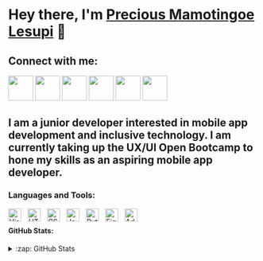 # Hey there, I'm <a href="https://mamotingoe.me/">Precious Mamotingoe Lesupi</a> 👋 

## Connect with me:

<a href="https://mamotingoe.me/"><img src="https://cdn-icons-png.flaticon.com/512/1006/1006771.png" width="50" height="50"></a>
<a href="https://www.youtube.com/channel/UCMrkgxiR6_TZG3yFtYxJPQg"><img src="https://cdn-icons-png.flaticon.com/512/187/187210.png" width ="50" height="50"></a>
<a href="https://twitter.com/Mamotingoe_"><img src="https://cdn-icons-png.flaticon.com/512/3670/3670151.png" width="50" height="50"></a>
<a href="https://www.linkedin.com/in/mamotingoe-precious-lesupi-3aab1718b/"><img src="https://cdn-icons-png.flaticon.com/512/145/145807.png" width="50" height="50"></a>
<a href="https://www.instagram.com/mamotingoe/"><img src="https://cdn-icons-png.flaticon.com/512/3955/3955024.png" width="50" height="50"><a/>
<a href="https://www.behance.net/preciouslesupi"><img src="https://cdn-icons-png.flaticon.com/512/145/145799.png" width="50" height="50"><a/>
## I am a junior developer interested in mobile app development and inclusive technology. I am currently taking up the UX/UI Open Bootcamp to hone my skills as an aspiring mobile app developer.

### Languages and Tools:

<img align="left" alt="Visual Studio Code" width="26px" src="https://cdn.jsdelivr.net/gh/devicons/devicon/icons/vscode/vscode-original.svg" style="padding-right:10px;" />
<img align="left" alt="HTML5" width="26px" src="https://cdn.jsdelivr.net/gh/devicons/devicon/icons/html5/html5-original.svg" style="padding-right:10px;" />
<img align="left" alt="CSS3" width="26px" src="https://cdn.jsdelivr.net/gh/devicons/devicon/icons/css3/css3-original.svg" style="padding-right:10px;" />
<img align="left" alt="JavaScript" width="26px" src="https://cdn.jsdelivr.net/gh/devicons/devicon/icons/javascript/javascript-original.svg" style="padding-right:10px;" />
<img align="left" alt="Python" width="26px" src="https://cdn-icons-png.flaticon.com/512/5968/5968350.png" style="padding-right:10px;" />
<img align="left" alt="Figma" width="26px" src="https://cdn-icons-png.flaticon.com/512/5968/5968705.png" style="padding-right:10px;" />
<img align="left" alt="Adobe XD" width="26px" src="https://cdn-icons-png.flaticon.com/512/5611/5611129.png" style="padding-right:10px;" />

</br>

#### GitHub Stats:
<details>
  <summary>:zap: GitHub Stats</summary>
  [![Mamotingoe's GitHub stats](https://github-readme-stats.vercel.app/api?username=Mamotingoe)]


</details>


